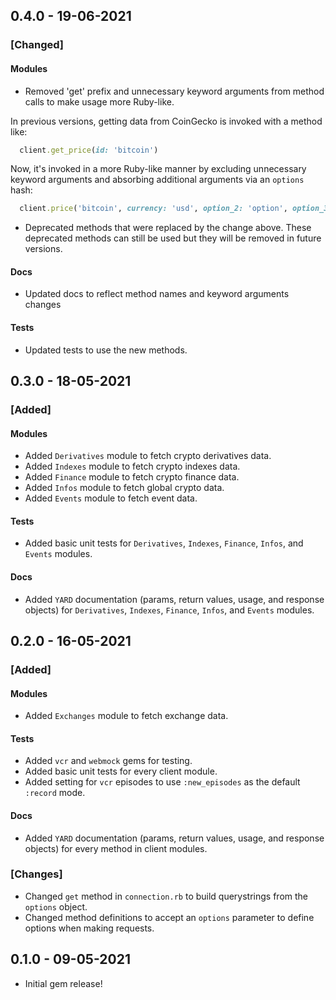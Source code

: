 ## 0.4.0 - 19-06-2021

### [Changed]

#### Modules
* Removed 'get' prefix and unnecessary keyword arguments from method calls to make usage more Ruby-like.

In previous versions, getting data from CoinGecko is invoked with a method like:

```ruby
  client.get_price(id: 'bitcoin')
```

Now, it's invoked in a more Ruby-like manner by excluding unnecessary keyword arguments and absorbing additional arguments via an `options` hash:

```ruby
  client.price('bitcoin', currency: 'usd', option_2: 'option', option_3: ...)
```

* Deprecated methods that were replaced by the change above. These deprecated methods can still be used but they will be removed in future versions.

#### Docs
* Updated docs to reflect method names and keyword arguments changes

#### Tests
* Updated tests to use the new methods.

## 0.3.0 - 18-05-2021

### [Added]

#### Modules
 * Added `Derivatives` module to fetch crypto derivatives data.
 * Added `Indexes` module to fetch crypto indexes data.
 * Added `Finance` module to fetch crypto finance data.
 * Added `Infos` module to fetch global crypto data.
 * Added `Events` module to fetch event data.

#### Tests
* Added basic unit tests for `Derivatives`, `Indexes`, `Finance`, `Infos`, and `Events` modules.

#### Docs
* Added `YARD` documentation (params, return values, usage, and response objects) for `Derivatives`, `Indexes`, `Finance`, `Infos`, and `Events` modules.

## 0.2.0 - 16-05-2021

### [Added]

#### Modules
 * Added `Exchanges` module to fetch exchange data.

#### Tests
 * Added `vcr` and `webmock` gems for testing.
 * Added basic unit tests for every client module.
 * Added setting for `vcr` episodes to use `:new_episodes` as the default `:record` mode.

#### Docs
 * Added `YARD` documentation (params, return values, usage, and response objects) for every method in client modules.

### [Changes]
 * Changed `get` method in `connection.rb` to build querystrings from the `options` object.
 * Changed method definitions to accept an `options` parameter to define options when making requests.

## 0.1.0 - 09-05-2021

 * Initial gem release!
